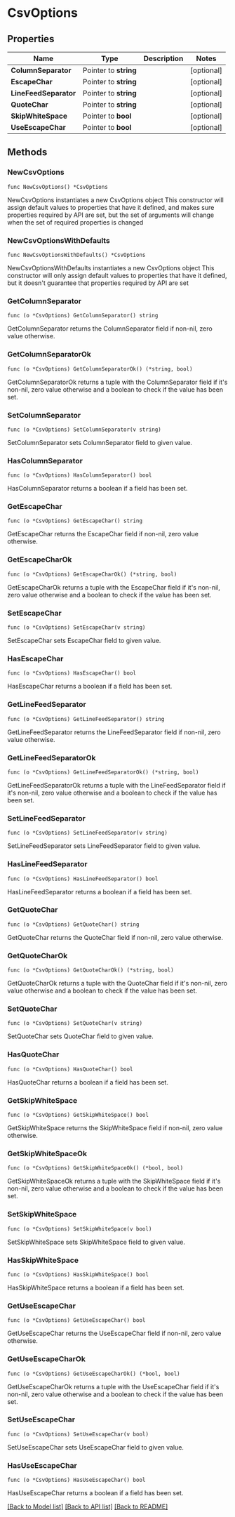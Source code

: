 # CsvOptions

## Properties

Name | Type | Description | Notes
------------ | ------------- | ------------- | -------------
**ColumnSeparator** | Pointer to **string** |  | [optional] 
**EscapeChar** | Pointer to **string** |  | [optional] 
**LineFeedSeparator** | Pointer to **string** |  | [optional] 
**QuoteChar** | Pointer to **string** |  | [optional] 
**SkipWhiteSpace** | Pointer to **bool** |  | [optional] 
**UseEscapeChar** | Pointer to **bool** |  | [optional] 

## Methods

### NewCsvOptions

`func NewCsvOptions() *CsvOptions`

NewCsvOptions instantiates a new CsvOptions object
This constructor will assign default values to properties that have it defined,
and makes sure properties required by API are set, but the set of arguments
will change when the set of required properties is changed

### NewCsvOptionsWithDefaults

`func NewCsvOptionsWithDefaults() *CsvOptions`

NewCsvOptionsWithDefaults instantiates a new CsvOptions object
This constructor will only assign default values to properties that have it defined,
but it doesn't guarantee that properties required by API are set

### GetColumnSeparator

`func (o *CsvOptions) GetColumnSeparator() string`

GetColumnSeparator returns the ColumnSeparator field if non-nil, zero value otherwise.

### GetColumnSeparatorOk

`func (o *CsvOptions) GetColumnSeparatorOk() (*string, bool)`

GetColumnSeparatorOk returns a tuple with the ColumnSeparator field if it's non-nil, zero value otherwise
and a boolean to check if the value has been set.

### SetColumnSeparator

`func (o *CsvOptions) SetColumnSeparator(v string)`

SetColumnSeparator sets ColumnSeparator field to given value.

### HasColumnSeparator

`func (o *CsvOptions) HasColumnSeparator() bool`

HasColumnSeparator returns a boolean if a field has been set.

### GetEscapeChar

`func (o *CsvOptions) GetEscapeChar() string`

GetEscapeChar returns the EscapeChar field if non-nil, zero value otherwise.

### GetEscapeCharOk

`func (o *CsvOptions) GetEscapeCharOk() (*string, bool)`

GetEscapeCharOk returns a tuple with the EscapeChar field if it's non-nil, zero value otherwise
and a boolean to check if the value has been set.

### SetEscapeChar

`func (o *CsvOptions) SetEscapeChar(v string)`

SetEscapeChar sets EscapeChar field to given value.

### HasEscapeChar

`func (o *CsvOptions) HasEscapeChar() bool`

HasEscapeChar returns a boolean if a field has been set.

### GetLineFeedSeparator

`func (o *CsvOptions) GetLineFeedSeparator() string`

GetLineFeedSeparator returns the LineFeedSeparator field if non-nil, zero value otherwise.

### GetLineFeedSeparatorOk

`func (o *CsvOptions) GetLineFeedSeparatorOk() (*string, bool)`

GetLineFeedSeparatorOk returns a tuple with the LineFeedSeparator field if it's non-nil, zero value otherwise
and a boolean to check if the value has been set.

### SetLineFeedSeparator

`func (o *CsvOptions) SetLineFeedSeparator(v string)`

SetLineFeedSeparator sets LineFeedSeparator field to given value.

### HasLineFeedSeparator

`func (o *CsvOptions) HasLineFeedSeparator() bool`

HasLineFeedSeparator returns a boolean if a field has been set.

### GetQuoteChar

`func (o *CsvOptions) GetQuoteChar() string`

GetQuoteChar returns the QuoteChar field if non-nil, zero value otherwise.

### GetQuoteCharOk

`func (o *CsvOptions) GetQuoteCharOk() (*string, bool)`

GetQuoteCharOk returns a tuple with the QuoteChar field if it's non-nil, zero value otherwise
and a boolean to check if the value has been set.

### SetQuoteChar

`func (o *CsvOptions) SetQuoteChar(v string)`

SetQuoteChar sets QuoteChar field to given value.

### HasQuoteChar

`func (o *CsvOptions) HasQuoteChar() bool`

HasQuoteChar returns a boolean if a field has been set.

### GetSkipWhiteSpace

`func (o *CsvOptions) GetSkipWhiteSpace() bool`

GetSkipWhiteSpace returns the SkipWhiteSpace field if non-nil, zero value otherwise.

### GetSkipWhiteSpaceOk

`func (o *CsvOptions) GetSkipWhiteSpaceOk() (*bool, bool)`

GetSkipWhiteSpaceOk returns a tuple with the SkipWhiteSpace field if it's non-nil, zero value otherwise
and a boolean to check if the value has been set.

### SetSkipWhiteSpace

`func (o *CsvOptions) SetSkipWhiteSpace(v bool)`

SetSkipWhiteSpace sets SkipWhiteSpace field to given value.

### HasSkipWhiteSpace

`func (o *CsvOptions) HasSkipWhiteSpace() bool`

HasSkipWhiteSpace returns a boolean if a field has been set.

### GetUseEscapeChar

`func (o *CsvOptions) GetUseEscapeChar() bool`

GetUseEscapeChar returns the UseEscapeChar field if non-nil, zero value otherwise.

### GetUseEscapeCharOk

`func (o *CsvOptions) GetUseEscapeCharOk() (*bool, bool)`

GetUseEscapeCharOk returns a tuple with the UseEscapeChar field if it's non-nil, zero value otherwise
and a boolean to check if the value has been set.

### SetUseEscapeChar

`func (o *CsvOptions) SetUseEscapeChar(v bool)`

SetUseEscapeChar sets UseEscapeChar field to given value.

### HasUseEscapeChar

`func (o *CsvOptions) HasUseEscapeChar() bool`

HasUseEscapeChar returns a boolean if a field has been set.


[[Back to Model list]](../README.md#documentation-for-models) [[Back to API list]](../README.md#documentation-for-api-endpoints) [[Back to README]](../README.md)


